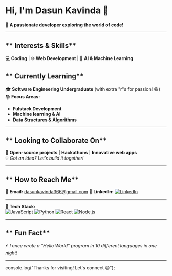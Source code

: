 #  Hi, I'm Dasun Kavinda 👋  

🚀 **A passionate developer exploring the world of code!**  

---

## ** Interests & Skills**  
💻 **Coding** | 🌐 **Web Development** | 🤖 **AI & Machine Learning**  


## ** Currently Learning**  
🎓 **Software Engineering Undergraduate** (with extra "r"s for passion! 😆)  
📚 **Focus Areas:**  
- **Fulstack Development**   
- **Machine learning & AI**   
- **Data Structures & Algorithms**  

---

## ** Looking to Collaborate On**  
🤝 **Open-source projects** | **Hackathons** | **Innovative web apps**  
💡 *Got an idea? Let’s build it together!*  

---

## ** How to Reach Me**  
📧 **Email:** dasunkavinda366@gmail.com 
🔗 **LinkedIn:** [![LinkedIn](https://img.shields.io/badge/LinkedIn-0A66C2?style=for-the-badge&logo=linkedin&logoColor=white)](www.linkedin.com/in/dasun-kavinda-6b948526a)  

---

🔧 **Tech Stack:**  
![JavaScript](https://img.shields.io/badge/JavaScript-F7DF1E?style=flat&logo=javascript&logoColor=black)
![Python](https://img.shields.io/badge/Python-3776AB?style=flat&logo=python&logoColor=white)
![React](https://img.shields.io/badge/React-61DAFB?style=flat&logo=react&logoColor=black)
![Node.js](https://img.shields.io/badge/Node.js-339933?style=flat&logo=node.js&logoColor=white)

---

## ** Fun Fact**  
⚡ *I once wrote a "Hello World" program in 10 different languages in one night!*  

---


console.log("Thanks for visiting! Let's connect 😊");

<!---
DASUN53/DASUN53 is a ✨ special ✨ repository because its `README.md` (this file) appears on your GitHub profile.
You can click the Preview link to take a look at your changes.
--->
